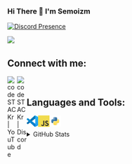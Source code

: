 ### Hi There :wave: I'm Semoizm

[![Discord Presence](https://lanyard-profile-readme.vercel.app/api/725465882402226208)](https://discord.com/users/725465882402226208)

![](https://komarev.com/ghpvc/?username=Semoizm&label=PROFILE+VIEWS)

## Connect with me:

[<img align="left" alt="codeSTACKr | YouTube" width="22px" src="https://cdn.jsdelivr.net/npm/simple-icons@v3/icons/youtube.svg" />][Youtube]
[<img align="left" alt="codeSTACKr | Discord" width="22px" src="https://cdn.jsdelivr.net/npm/simple-icons@v3/icons/discord.svg" />][Discord]

<br />



## Languages and Tools:

<img align="left" alt="Visual Studio Code" width="26px" src="https://raw.githubusercontent.com/github/explore/80688e429a7d4ef2fca1e82350fe8e3517d3494d/topics/visual-studio-code/visual-studio-code.png"/>
<img align="left" alt="JavaScript" width="26px" src="https://raw.githubusercontent.com/github/explore/80688e429a7d4ef2fca1e82350fe8e3517d3494d/topics/javascript/javascript.png" />
<img align="left" alt="Python" width="26px" src="https://raw.githubusercontent.com/github/explore/80688e429a7d4ef2fca1e82350fe8e3517d3494d/topics/python/python.png" />

<br />
<br />

<details>
  <summary>GitHub Stats</summary>
<img src="https://github-readme-stats.vercel.app/api?username=RowyHere&count_private=true&show_icons=true&theme=dark&hide_border=true" width="%100" height="150px" alt="stats" />
</details>

[youtube]: https://www.youtube.com/Semoizm
[discord]: https://discord.com/users/725465882402226208
